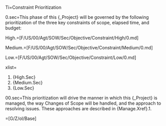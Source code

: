 Ti=Constraint Prioritization

0.sec=This phase of this {_Project} will be governed by the following prioritization of the three key constraints of scope, elapsed time, and budget:

High.=[F/US/00/Agt/SOW/Sec/Objective/Constraint/High/0.md]

Medium.=[F/US/00/Agt/SOW/Sec/Objective/Constraint/Medium/0.md]

Low.=[F/US/00/Agt/SOW/Sec/Objective/Constraint/Low/0.md]

xlist=<ol><li>{High.Sec}<li>{Medium.Sec}<li>{Low.Sec}</ol>


00.sec=This prioritization will drive the manner in which this {_Project} is managed, the way Changes of Scope will be handled, and the approach to resolving issues. These approaches are described in {Manage.Xref}.1.

=[G/Z/ol/Base]
